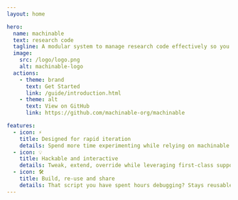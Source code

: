```yaml
---
layout: home

hero:
  name: machinable
  text: research code
  tagline: A modular system to manage research code effectively so you can move quickly while enabling reuse and collaboration.
  image:
    src: /logo/logo.png
    alt: machinable-logo
  actions:
    - theme: brand
      text: Get Started
      link: /guide/introduction.html
    - theme: alt
      text: View on GitHub
      link: https://github.com/machinable-org/machinable

features:
  - icon: ⚡️
    title: Designed for rapid iteration
    details: Spend more time experimenting while relying on machinable to keep things organized.
  - icon: 💡
    title: Hackable and interactive
    details: Tweak, extend, override while leveraging first-class support for Jupyter as well as the CLI. 
  - icon: 🛠️
    title: Build, re-use and share
    details: That script you have spent hours debugging? Stays reusable and easy to share.
---
```


